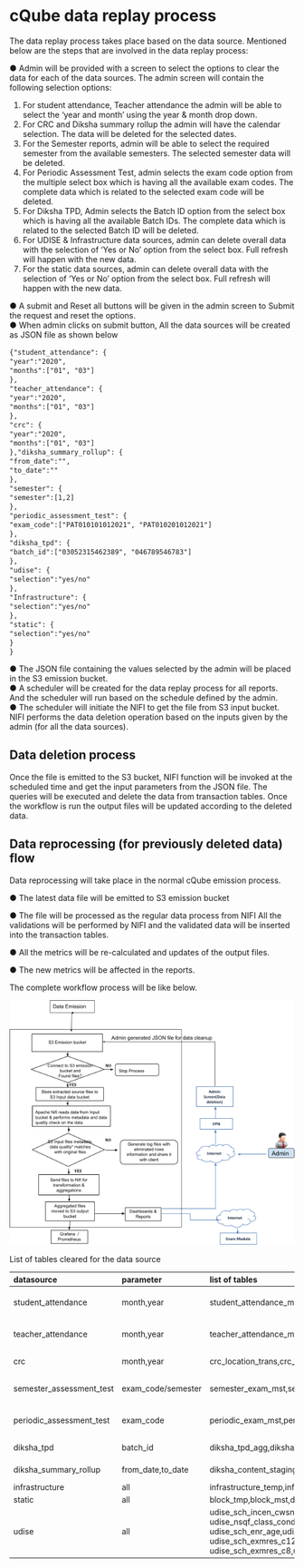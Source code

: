 # cQube data replay process

The data replay process takes place based on the data source. Mentioned below are the steps that are involved in the data replay process:

● Admin will be provided with a screen to select the options to clear the data for each of the data sources. The admin screen will contain the following selection options:

1. For student attendance, Teacher attendance the admin will be able to select the ‘year and month’ using the year & month drop down.
2. For CRC and Diksha summary rollup the admin will have the calendar selection. The data will be deleted for the selected dates.
3. For the Semester reports, admin will be able to select the required semester from the available semesters. The selected semester data will be deleted.
4. For Periodic Assessment Test, admin selects the exam code option from the multiple select box which is having all the available exam codes. The complete data which is related to the selected exam code will be deleted.
5. For Diksha TPD, Admin selects the Batch ID option from the select box which is having all the available Batch IDs. The complete data which is related to the selected Batch ID will be deleted.
6. For UDISE & Infrastructure data sources, admin can delete overall data with the selection of ‘Yes or No’ option from the select box. Full refresh will happen with the new data.
7. For the static data sources, admin can delete overall data with the selection of ‘Yes or No’ option from the select box. Full refresh will happen with the new data.

● A submit and Reset all buttons will be given in the admin screen to Submit the request and reset the options.  
● When admin clicks on submit button, All the data sources will be created as JSON file as shown below

```text
{"student_attendance": { 
"year":"2020",
"months":["01", "03"] 
}, 
"teacher_attendance": { 
"year":"2020",
"months":["01", "03"]
},
"crc": {
"year":"2020", 
"months":["01", "03"]
},"diksha_summary_rollup": { 
"from_date":"", 
"to_date":"" 
},
"semester": { 
"semester":[1,2] 
}, 
"periodic_assessment_test": { 
"exam_code":["PAT010101012021", "PAT010201012021"] 
}, 
"diksha_tpd": { 
"batch_id":["03052315462389", "046789546783"] 
}, 
"udise": { 
"selection":"yes/no" 
}, 
"Infrastructure": { 
"selection":"yes/no" 
}, 
"static": { 
"selection":"yes/no" 
}
}
```

● The JSON file containing the values selected by the admin will be placed in the S3 emission bucket.  
● A scheduler will be created for the data replay process for all reports. And the scheduler will run based on the schedule defined by the admin.  
● The scheduler will initiate the NIFI to get the file from S3 input bucket. NIFI performs the data deletion operation based on the inputs given by the admin \(for all the data sources\).

## Data deletion process

Once the file is emitted to the S3 bucket, NIFI function will be invoked at the scheduled time and get the input parameters from the JSON file. The queries will be executed and delete the data from transaction tables. Once the workflow is run the output files will be updated according to the deleted data.

## Data reprocessing \(for previously deleted data\) flow

Data reprocessing will take place in the normal cQube emission process.

● The latest data file will be emitted to S3 emission bucket

● The file will be processed as the regular data process from NIFI All the validations will be performed by NIFI and the validated data will be inserted into the transaction tables.

● All the metrics will be re-calculated and updates of the output files.

● The new metrics will be affected in the reports.

The complete workflow process will be like below.

![Workflow Process](../.gitbook/assets/image%20%286%29%20%282%29.png)

List of tables cleared for the data source

| datasource | parameter | list of tables | function call |
| :--- | :--- | :--- | :--- |
| student\_attendance | month,year | student\_attendance\_meta,student\_attendance\_staging\_1,student\_attendance\_staging\_2,student\_attendance\_trans,school\_student\_total\_attedance | select del\_data\(p\_data\_source=&gt;'student\_attendance',p\_year=&gt;2022,VARIADIC p\_month=&gt;array\[1,2\]\); |
| teacher\_attendance | month,year | teacher\_attendance\_meta,teacher\_attendance\_staging\_1,teacher\_attendance\_staging\_1,teacher\_attendance\_temp,teacher\_attendance\_trans,school\_teacher\_total\_attendance | select del\_data\(p\_data\_source=&gt;'teacher\_attendance',p\_year=&gt;2022,VARIADIC p\_month=&gt;array\[1,2\]\); |
| crc | month,year | crc\_location\_trans,crc\_inspection\_trans,crc\_visits\_frequency | select del\_data\(p\_data\_source=&gt;'crc',p\_year=&gt;2022,VARIADIC p\_month=&gt;array\[1,2\]\); |
| semester\_assessment\_test | exam\_code/semester | semester\_exam\_mst,semester\_exam\_result\_staging\_2,semester\_exam\_school\_qst\_result,semester\_exam\_result\_temp,semester\_exam\_school\_result,semester\_exam\_qst\_mst,semester\_exam\_result\_staging\_1,semester\_exam\_result\_trans | select pat\_del\_data\(p\_data\_source=&gt;'periodic\_assessment\_test',VARIADIC p\_exam\_code=&gt;array\['PAT0302290720201','PAT0302290720202'\]\); |
| periodic\_assessment\_test | exam\_code | periodic\_exam\_mst,periodic\_exam\_result\_staging\_2,periodic\_exam\_school\_qst\_result,periodic\_exam\_result\_temp,periodic\_exam\_school\_result,periodic\_exam\_qst\_mst,periodic\_exam\_result\_staging\_1,periodic\_exam\_result\_trans | select pat\_del\_data\(p\_data\_source=&gt;'periodic\_assessment\_test',VARIADIC p\_exam\_code=&gt;array\['PAT0302290720201','PAT0302290720202'\]\); |
| diksha\_tpd | batch\_id | diksha\_tpd\_agg,diksha\_tpd\_trans,diksha\_tpd\_content\_temp,diksha\_tpd\_staging | select diksha\_tpd\_del\_data\(p\_data\_source=&gt;'diksha\_tpd',VARIADIC p\_batch\_id =&gt;array\['0302290720201','0302290720202'\]\); |
| diksha\_summary\_rollup | from\_date,to\_date | diksha\_content\_staging,diksha\_content\_temp,diksha\_content\_trans,diksha\_total\_content | select diksha\_summary\_rollup\_del\_data\('diksh a\_summary\_rollup','2022-12-27','2022-1 2-31'\); |
| infrastructure | all | infrastructure\_temp,infrastructure\_trans | select all\_del\_data\('infrastructure'\); |
| static | all | block\_tmp,block\_mst,district\_tmp,district\_mst,cluster\_tmp,cluster\_mst,school\_master,school\_tmp,school\_hierarchy\_details,school\_geo\_master | select all\_del\_data\('static'\); |
| udise | all | udise\_sch\_incen\_cwsn,udise\_nsqf\_plcmnt\_c12 udise\_sch\_enr\_reptr,udise\_nsqf\_basic\_info,udise\_sch\_incentives,udise\_nsqf\_trng\_prov,udise\_sch\_exmmarks\_c10, udise\_nsqf\_class\_cond,udise\_school\_metrics\_trans,udise\_sch\_exmmarks\_c12 udise\_sch\_pgi\_details,udise\_nsqf\_enr\_caste,  udise\_sch\_enr\_age,udise\_sch\_exmres\_c10,udise\_sch\_profile,udise\_nsqf\_enr\_sub\_sec,udise\_sch\_enr\_by\_stream, udise\_sch\_exmres\_c12,udise\_sch\_recp\_exp,udise\_nsqf\_exmres\_c10,udise\_sch\_enr\_cwsn,udise\_sch\_exmres\_c5,udise\_sch\_safety, udise\_nsqf\_exmres\_c12,udise\_sch\_enr\_fresh, udise\_sch\_exmres\_c8,udise\_sch\_staff\_posn,udise\_nsqf\_faculty,udise\_sch\_enr\_medinstr, udise\_sch\_facility,udise\_tch\_profile,udise\_nsqf\_plcmnt\_c10,udise\_sch\_enr\_newadm | select all\_del\_data\('udise'\); |

